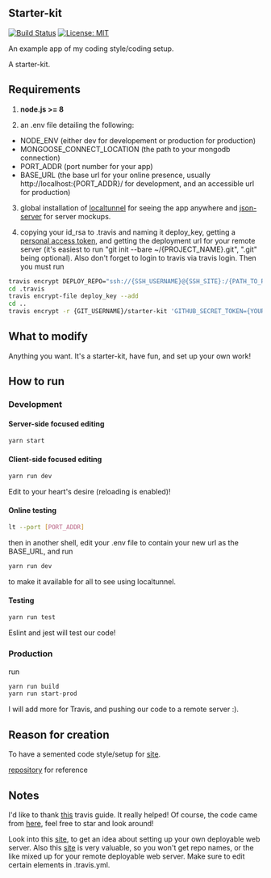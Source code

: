 ## Starter-kit

[![Build Status](https://travis-ci.org/GerardVee/starter-kit.svg?branch=master)](https://travis-ci.org/GerardVee/starter-kit)
[![License: MIT](https://img.shields.io/badge/License-MIT-yellow.svg)](https://opensource.org/licenses/MIT)

An example app of my coding style/coding setup.

A starter-kit.

## Requirements

1. **node.js >= 8**

2. an .env file detailing the following:

* NODE_ENV (either dev for developement or production for production)
* MONGOOSE_CONNECT_LOCATION (the path to your mongodb connection)
* PORT_ADDR (port number for your app)
* BASE_URL (the base url for your online presence, usually http://localhost:{PORT_ADDR}/ for development, and an accessible url for production)

3. global installation of [localtunnel](https://github.com/localtunnel/localtunnel) for seeing the app anywhere and [json-server](https://github.com/typicode/json-server) for server mockups.

4. copying your id_rsa to .travis and naming it deploy_key, getting a [personal access token](https://github.com/settings/tokens), and getting the deployment url for your remote server (it's easiest to run "git init --bare ~/{PROJECT_NAME}.git", ".git" being optional). Also don't forget to login to travis via travis login. Then you must run

```bash
travis encrypt DEPLOY_REPO="ssh://{SSH_USERNAME}@{SSH_SITE}:/{PATH_TO_PROJECT}/{PROJECT_NAME}" --add (PROJECT_NAME corresponding to your git init name)
cd .travis
travis encrypt-file deploy_key --add
cd ..
travis encrypt -r {GIT_USERNAME}/starter-kit 'GITHUB_SECRET_TOKEN={YOUR_SECRET_TOKEN}' --add
```

## What to modify
 
Anything you want. It's a starter-kit, have fun, and set up your own work!

## How to run

### Development

#### Server-side focused editing

```bash
yarn start
```

#### Client-side focused editing

```bash
yarn run dev
```

Edit to your heart's desire (reloading is enabled)!

#### Online testing

```bash
lt --port [PORT_ADDR]
```

then in another shell, edit your .env file to contain your new url as the BASE_URL, and run

```bash
yarn run dev
```

to make it available for all to see using localtunnel.

#### Testing

```bash
yarn run test
```

Eslint and jest will test our code!

### Production

run

```bash
yarn run build
yarn run start-prod
```

I will add more for Travis, and pushing our code to a remote server :).

## Reason for creation

To have a semented code style/setup for [site](https://gerardvee.com/).

[repository](https://github.com/GerardVee/gerardvee.com) for reference

## Notes

I'd like to thank [this](https://chrisdown.name/2015/09/27/auto-merging-successful-builds-from-travis-ci.html) travis guide. It really helped!
Of course, the code came from [here](https://github.com/cdown/travis-automerge), feel free to star and look around!

Look into this [site](http://krisjordan.com/essays/setting-up-push-to-deploy-with-git), to get an idea about setting up your own deployable web server.
Also this [site](https://gist.github.com/noelboss/3fe13927025b89757f8fb12e9066f2fa) is very valuable, so you won't get repo names, or the like mixed up for your remote deployable web server. Make sure to edit certain elements in .travis.yml.